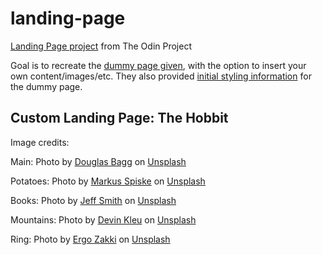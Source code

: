 # landing-page
[Landing Page project](https://www.theodinproject.com/lessons/foundations-landing-page) from The Odin Project

Goal is to recreate the [dummy page given](https://cdn.statically.io/gh/TheOdinProject/curriculum/81a5d553f4073e593d23a6ab00d50eef8620796d/foundations/html_css/project/imgs/01.png), with the option to insert your own content/images/etc. They also provided [initial styling information](https://cdn.statically.io/gh/TheOdinProject/curriculum/81a5d553f4073e593d23a6ab00d50eef8620796d/foundations/html_css/project/imgs/02.png) for the dummy page. 

## Custom Landing Page: The Hobbit
Image credits:

Main: Photo by <a href="https://unsplash.com/@nzdoug16?utm_source=unsplash&utm_medium=referral&utm_content=creditCopyText">Douglas Bagg</a> on <a href="https://unsplash.com/photos/Ksxl4EjRvuY?utm_source=unsplash&utm_medium=referral&utm_content=creditCopyText">Unsplash</a>

Potatoes: Photo by <a href="https://unsplash.com/fr/@markusspiske?utm_source=unsplash&utm_medium=referral&utm_content=creditCopyText">Markus Spiske</a> on <a href="https://unsplash.com/photos/484GsKrL5r8?utm_source=unsplash&utm_medium=referral&utm_content=creditCopyText">Unsplash</a>

Books: Photo by <a href="https://unsplash.com/@smitty1966?utm_source=unsplash&utm_medium=referral&utm_content=creditCopyText">Jeff Smith</a> on <a href="https://unsplash.com/photos/f_IGFcYncfQ?utm_source=unsplash&utm_medium=referral&utm_content=creditCopyText">Unsplash</a>

Mountains: Photo by <a href="https://unsplash.com/@dkleu?utm_source=unsplash&utm_medium=referral&utm_content=creditCopyText">Devin Kleu</a> on <a href="https://unsplash.com/photos/NHWHV5u1pSs?utm_source=unsplash&utm_medium=referral&utm_content=creditCopyText">Unsplash</a>

Ring: Photo by <a href="https://unsplash.com/@ergo_zakki?utm_source=unsplash&utm_medium=referral&utm_content=creditCopyText">Ergo Zakki</a> on <a href="https://unsplash.com/photos/QjLE11j5FT8?utm_source=unsplash&utm_medium=referral&utm_content=creditCopyText">Unsplash</a>
